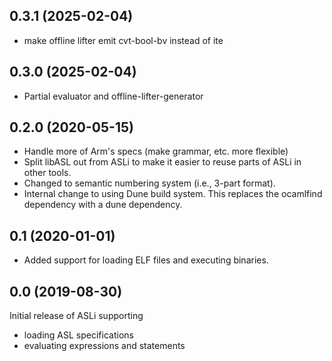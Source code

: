 

0.3.1 (2025-02-04)
------------------

* make offline lifter emit cvt-bool-bv instead of ite

0.3.0 (2025-02-04)
------------------

* Partial evaluator and offline-lifter-generator

0.2.0 (2020-05-15)
------------------

* Handle more of Arm's specs (make grammar, etc. more flexible)
* Split libASL out from ASLi to make it easier to reuse
  parts of ASLi in other tools.
* Changed to semantic numbering system (i.e., 3-part format).
* Internal change to using Dune build system.
  This replaces the ocamlfind dependency with a dune dependency.


0.1 (2020-01-01)
----------------

* Added support for loading ELF files and executing binaries.


0.0 (2019-08-30)
----------------

Initial release of ASLi supporting

- loading ASL specifications
- evaluating expressions and statements
